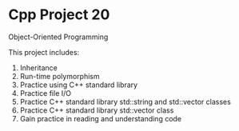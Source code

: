# Cpp Project 20
Object-Oriented Programming

This project includes:

1. Inheritance
2. Run-time polymorphism
3. Practice using C++ standard library
4. Practice file I/O
5. Practice C++ standard library std::string and std::vector classes
6. Practice C++ standard library std::vector class
7. Gain practice in reading and understanding code
